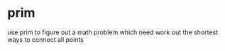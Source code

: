 # prim
use prim to figure out a math problem which need work out the shortest ways to connect all points
